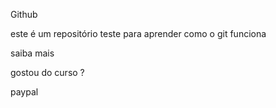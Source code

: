 Github

este é um repositório teste para aprender como o git funciona

saiba mais

gostou do curso ?

paypal
